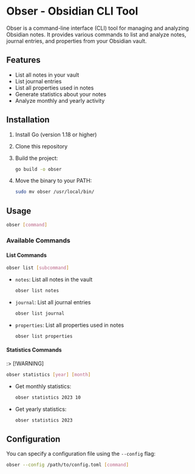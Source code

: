 # Obser - Obsidian CLI Tool

Obser is a command-line interface (CLI) tool for managing and analyzing Obsidian notes. It provides various commands to list and analyze notes, journal entries, and properties from your Obsidian vault.

## Features

- List all notes in your vault
- List journal entries
- List all properties used in notes
- Generate statistics about your notes
- Analyze monthly and yearly activity

## Installation

1. Install Go (version 1.18 or higher)
2. Clone this repository
3. Build the project:

   ```bash
   go build -o obser
   ```

4. Move the binary to your PATH:

   ```bash
   sudo mv obser /usr/local/bin/
   ```

## Usage

```bash
obser [command]
```

### Available Commands

#### List Commands

```bash
obser list [subcommand]
```

- `notes`: List all notes in the vault

  ```bash
  obser list notes
  ```

- `journal`: List all journal entries

  ```bash
  obser list journal
  ```

- `properties`: List all properties used in notes

  ```bash
  obser list properties
  ```

#### Statistics Commands

:> [!WARNING]

```bash
obser statistics [year] [month]
```

- Get monthly statistics:

  ```bash
  obser statistics 2023 10
  ```

- Get yearly statistics:

  ```bash
  obser statistics 2023
  ```

## Configuration

You can specify a configuration file using the `--config` flag:

```bash
obser --config /path/to/config.toml [command]
```
